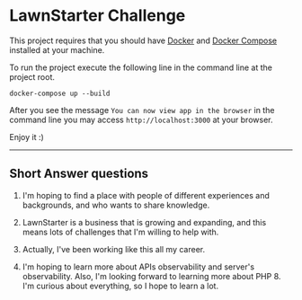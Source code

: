 # LawnStarter Challenge

This project requires that you should have [Docker](https://www.docker.com/products/docker-desktop) and [Docker Compose](https://docs.docker.com/compose/install) installed at your machine.

To run the project execute the following line in the command line at the project root.

```
docker-compose up --build
```

After you see the message `You can now view app in the browser` in the command line you may access `http://localhost:3000` at your browser.

Enjoy it :)

---

## Short Answer questions

1. I'm hoping to find a place with people of different experiences and backgrounds, and who wants to share knowledge.

2. LawnStarter is a business that is growing and expanding, and this means lots of challenges that I'm willing to help with.

3. Actually, I've been working like this all my career.

4. I'm hoping to learn more about APIs observability and server's observability. Also, I'm looking forward to learning more about PHP 8. I'm curious about everything, so I hope to learn a lot.
